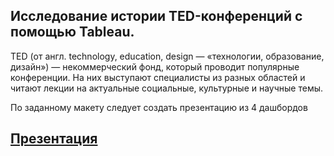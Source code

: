 ## Исследование истории TED-конференций с помощью Tableau.

TED (от англ. technology, education, design — «технологии, образование, дизайн») —
некоммерческий фонд, который проводит популярные конференции. На них выступают
специалисты из разных областей и читают лекции на актуальные социальные,
культурные и научные темы.

По заданному макету следует создать презентацию из 4 дашбордов

## [Презентация](https://public.tableau.com/views/1_1_16953771248120/1_1?:language=en-US&publish=yes&:display_count=n&:origin=viz_share_link)

